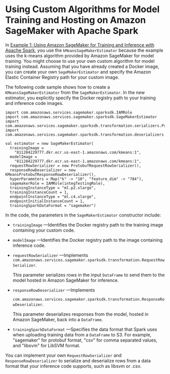 # Using Custom Algorithms for Model Training and Hosting on Amazon SageMaker with Apache Spark<a name="apache-spark-example1-cust-algo"></a>

In [Example 1: Using Amazon SageMaker for Training and Inference with Apache Spark](apache-spark-example1.md), you use the `kMeansSageMakerEstimator` because the example uses the k\-means algorithm provided by Amazon SageMaker for model training\. You might choose to use your own custom algorithm for model training instead\. Assuming that you have already created a Docker image, you can create your own `SageMakerEstimator` and specify the Amazon Elastic Container Registry path for your custom image\. 

The following code sample shows how to create a `KMeansSageMakerEstimator` from the `SageMakerEstimator`\. In the new estimator, you explicitly specify the Docker registry path to your training and inference code images\.

```
import com.amazonaws.services.sagemaker.sparksdk.IAMRole
import com.amazonaws.services.sagemaker.sparksdk.SageMakerEstimator
import com.amazonaws.services.sagemaker.sparksdk.transformation.serializers.ProtobufRequestRowSerializer
import com.amazonaws.services.sagemaker.sparksdk.transformation.deserializers.KMeansProtobufResponseRowDeserializer

val estimator = new SageMakerEstimator(
  trainingImage =
    "811284229777.dkr.ecr.us-east-1.amazonaws.com/kmeans:1",
  modelImage =
    "811284229777.dkr.ecr.us-east-1.amazonaws.com/kmeans:1",
  requestRowSerializer = new ProtobufRequestRowSerializer(),
  responseRowDeserializer = new KMeansProtobufResponseRowDeserializer(),
  hyperParameters = Map("k" -> "10", "feature_dim" -> "784"),
  sagemakerRole = IAMRole(integTestingRole),
  trainingInstanceType = "ml.p2.xlarge",
  trainingInstanceCount = 1,
  endpointInstanceType = "ml.c4.xlarge",
  endpointInitialInstanceCount = 1,
  trainingSparkDataFormat = "sagemaker")
```

In the code, the parameters in the `SageMakerEstimator` constructor include:
+ `trainingImage` —Identifies the Docker registry path to the training image containing your custom code\.
+ `modelImage` —Identifies the Docker registry path to the image containing inference code\.
+ `requestRowSerializer` —Implements `com.amazonaws.services.sagemaker.sparksdk.transformation.RequestRowSerializer`\.

  This parameter serializes rows in the input `DataFrame` to send them to the model hosted in Amazon SageMaker for inference\.
+ `responseRowDeserializer` —Implements 

  `com.amazonaws.services.sagemaker.sparksdk.transformation.ResponseRowDeserializer`\.

  This parameter deserializes responses from the model, hosted in Amazon SageMaker, back into a `DataFrame`\.
+ `trainingSparkDataFormat` —Specifies the data format that Spark uses when uploading training data from a `DataFrame` to S3\. For example, "sagemaker" for protobuf format, "csv" for comma separated values, and "libsvm" for LibSVM format\. 

You can implement your own `RequestRowSerializer` and `ResponseRowDeserializer` to serialize and deserialize rows from a data format that your inference code supports, such as libsvm or \.csv\.